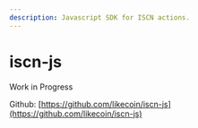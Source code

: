 ```yaml
---
description: Javascript SDK for ISCN actions.
---
```


# iscn-js

Work in Progress

Github: [https://github.com/likecoin/iscn-js](https://github.com/likecoin/iscn-js)

